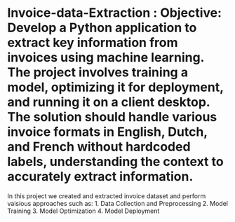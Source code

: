 # Invoice-data-Extraction : Objective: Develop a Python application to extract key information from invoices using machine learning. The project involves training a model, optimizing it for deployment, and running it on a client desktop. The solution should handle various invoice formats in English, Dutch, and French without hardcoded labels, understanding the context to accurately extract information. 

In this project we created and extracted invoice dataset and perform vaisious approaches such as: 1.	Data Collection and Preprocessing
2.	Model Training
3.	Model Optimization
4.	Model Deployment


